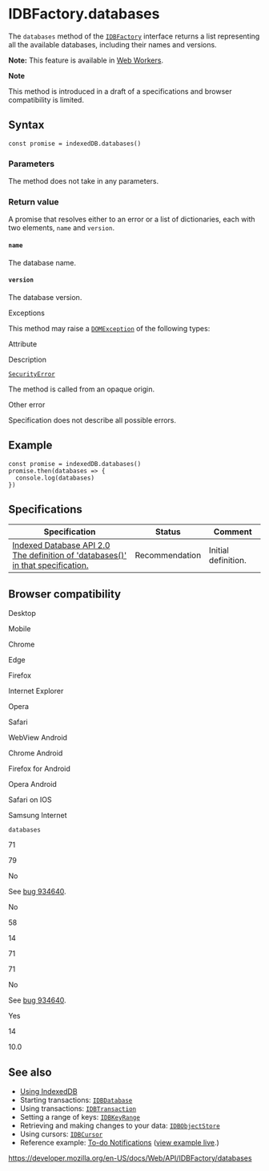 IDBFactory.databases
====================

The `databases` method of the [`IDBFactory`](../idbfactory) interface returns a list representing all the available databases, including their names and versions.

**Note:** This feature is available in [Web Workers](../web_workers_api).

**Note**

This method is introduced in a draft of a specifications and browser compatibility is limited.

Syntax
------

    const promise = indexedDB.databases()

### Parameters

The method does not take in any parameters.

### Return value

A promise that resolves either to an error or a list of dictionaries, each with two elements, `name` and `version`.

#### `name`

The database name.

#### `version`

The database version.

Exceptions

This method may raise a [`DOMException`](../domexception) of the following types:

Attribute

Description

[`SecurityError`](../domexception#exception-securityerror)

The method is called from an opaque origin.

Other error

Specification does not describe all possible errors.

Example
-------

    const promise = indexedDB.databases()
    promise.then(databases => {
      console.log(databases)
    })

Specifications
--------------

<table><thead><tr class="header"><th>Specification</th><th>Status</th><th>Comment</th></tr></thead><tbody><tr class="odd"><td><a href="https://www.w3.org/TR/IndexedDB/#dom-idbfactory-databases">Indexed Database API 2.0<br />
<span class="small">The definition of 'databases()' in that specification.</span></a></td><td><span class="spec-rec">Recommendation</span></td><td>Initial definition.</td></tr></tbody></table>

Browser compatibility
---------------------

Desktop

Mobile

Chrome

Edge

Firefox

Internet Explorer

Opera

Safari

WebView Android

Chrome Android

Firefox for Android

Opera Android

Safari on IOS

Samsung Internet

`databases`

71

79

No

See [bug 934640](https://bugzil.la/934640).

No

58

14

71

71

No

See [bug 934640](https://bugzil.la/934640).

Yes

14

10.0

See also
--------

-   [Using IndexedDB](../indexeddb_api/using_indexeddb)
-   Starting transactions: [`IDBDatabase`](../idbdatabase)
-   Using transactions: [`IDBTransaction`](../idbtransaction)
-   Setting a range of keys: [`IDBKeyRange`](../idbkeyrange)
-   Retrieving and making changes to your data: [`IDBObjectStore`](../idbobjectstore)
-   Using cursors: [`IDBCursor`](../idbcursor)
-   Reference example: [To-do Notifications](https://github.com/mdn/to-do-notifications/tree/gh-pages) ([view example live](https://mdn.github.io/to-do-notifications/).)

<a href="https://developer.mozilla.org/en-US/docs/Web/API/IDBFactory/databases" class="_attribution-link">https://developer.mozilla.org/en-US/docs/Web/API/IDBFactory/databases</a>
